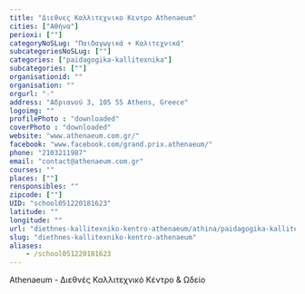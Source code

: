 ```yaml
---
title: "Διεθνες Καλλιτεχνικο Κεντρο Athenaeum"
cities: ["Αθήνα"]
perioxi: [""]
categoryNoSLug: "Παιδαγωγικά + Καλιτεχνικά"
subcategoriesNoSLug: [""]
categories: ["paidagogika-kallitexnika"]
subcategories: [""]
organisationid: ""
organisation: ""
orgurl: "-"
address: "Αδριανού 3, 105 55 Athens, Greece"
logoimg: ""
profilePhoto : "downloaded"
coverPhoto : "downloaded"
website: "www.athenaeum.com.gr/"
facebook: "www.facebook.com/grand.prix.athenaeum/"
phone: "2103211987"
email: "contact@athenaeum.com.gr"
courses: ""
places: [""]
rensponsibles: ""
zipcode: [""]
UID: "school051220181623"
latitude: ""
longitude: ""
url: "diethnes-kallitexniko-kentro-athenaeum/athina/paidagogika-kallitexnika/"
slug: "diethnes-kallitexniko-kentro-athenaeum"
aliases:
    - /school051220181623
---
```





Athenaeum - Διεθνές Καλλιτεχνικό Κέντρο &amp; Ωδείο